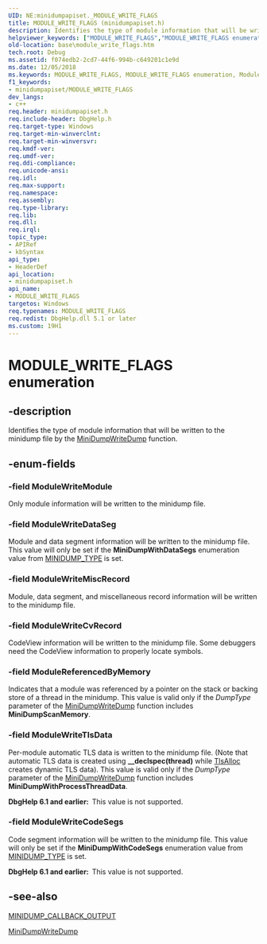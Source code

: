 ```yaml
---
UID: NE:minidumpapiset._MODULE_WRITE_FLAGS
title: MODULE_WRITE_FLAGS (minidumpapiset.h)
description: Identifies the type of module information that will be written to the minidump file by the MiniDumpWriteDump function.
helpviewer_keywords: ["MODULE_WRITE_FLAGS","MODULE_WRITE_FLAGS enumeration","ModuleReferencedByMemory","ModuleWriteCodeSegs","ModuleWriteCvRecord","ModuleWriteDataSeg","ModuleWriteMiscRecord","ModuleWriteModule","ModuleWriteTlsData","_win32_module_write_flags","base.module_write_flags","minidumpapiset/MODULE_WRITE_FLAGS","minidumpapiset/ModuleReferencedByMemory","minidumpapiset/ModuleWriteCodeSegs","minidumpapiset/ModuleWriteCvRecord","minidumpapiset/ModuleWriteDataSeg","minidumpapiset/ModuleWriteMiscRecord","minidumpapiset/ModuleWriteModule","minidumpapiset/ModuleWriteTlsData"]
old-location: base\module_write_flags.htm
tech.root: Debug
ms.assetid: f074edb2-2cd7-44f6-994b-c649201c1e9d
ms.date: 12/05/2018
ms.keywords: MODULE_WRITE_FLAGS, MODULE_WRITE_FLAGS enumeration, ModuleReferencedByMemory, ModuleWriteCodeSegs, ModuleWriteCvRecord, ModuleWriteDataSeg, ModuleWriteMiscRecord, ModuleWriteModule, ModuleWriteTlsData, _win32_module_write_flags, base.module_write_flags, minidumpapiset/MODULE_WRITE_FLAGS, minidumpapiset/ModuleReferencedByMemory, minidumpapiset/ModuleWriteCodeSegs, minidumpapiset/ModuleWriteCvRecord, minidumpapiset/ModuleWriteDataSeg, minidumpapiset/ModuleWriteMiscRecord, minidumpapiset/ModuleWriteModule, minidumpapiset/ModuleWriteTlsData
f1_keywords:
- minidumpapiset/MODULE_WRITE_FLAGS
dev_langs:
- c++
req.header: minidumpapiset.h
req.include-header: DbgHelp.h
req.target-type: Windows
req.target-min-winverclnt: 
req.target-min-winversvr: 
req.kmdf-ver: 
req.umdf-ver: 
req.ddi-compliance: 
req.unicode-ansi: 
req.idl: 
req.max-support: 
req.namespace: 
req.assembly: 
req.type-library: 
req.lib: 
req.dll: 
req.irql: 
topic_type:
- APIRef
- kbSyntax
api_type:
- HeaderDef
api_location:
- minidumpapiset.h
api_name:
- MODULE_WRITE_FLAGS
targetos: Windows
req.typenames: MODULE_WRITE_FLAGS
req.redist: DbgHelp.dll 5.1 or later
ms.custom: 19H1
---
```


# MODULE_WRITE_FLAGS enumeration


## -description


Identifies the type of module information that will be written to the minidump file by the 
<a href="https://docs.microsoft.com/windows/desktop/api/minidumpapiset/nf-minidumpapiset-minidumpwritedump">MiniDumpWriteDump</a> function.


## -enum-fields




### -field ModuleWriteModule

Only module information will be written to the minidump file.


### -field ModuleWriteDataSeg

Module and data segment information will be written to the minidump file. This value will only be set if the <b>MiniDumpWithDataSegs</b> enumeration value from <a href="https://docs.microsoft.com/windows/desktop/api/minidumpapiset/ne-minidumpapiset-minidump_type">MINIDUMP_TYPE</a> is set.


### -field ModuleWriteMiscRecord

Module, data segment, and miscellaneous record information will be written to the minidump file.


### -field ModuleWriteCvRecord

CodeView information will be written to the minidump file. Some debuggers need the CodeView information to properly locate symbols.


### -field ModuleReferencedByMemory

Indicates that a module was referenced by a pointer on the stack or backing store of a thread in the minidump. This value is valid only if the <i>DumpType</i> parameter of the 
<a href="https://docs.microsoft.com/windows/desktop/api/minidumpapiset/nf-minidumpapiset-minidumpwritedump">MiniDumpWriteDump</a> function includes <b>MiniDumpScanMemory</b>.


### -field ModuleWriteTlsData

Per-module automatic TLS data is written to the minidump file. (Note that automatic TLS data is created using <b>__declspec(thread)</b> while <a href="https://docs.microsoft.com/windows/desktop/api/processthreadsapi/nf-processthreadsapi-tlsalloc">TlsAlloc</a> creates dynamic TLS data). This value is valid only if the <i>DumpType</i> parameter of the 
<a href="https://docs.microsoft.com/windows/desktop/api/minidumpapiset/nf-minidumpapiset-minidumpwritedump">MiniDumpWriteDump</a> function includes <b>MiniDumpWithProcessThreadData</b>.

<b>DbgHelp 6.1 and earlier:  </b>This value is not supported.


### -field ModuleWriteCodeSegs

Code segment information will be written to the minidump file. This value will only be set if the <b>MiniDumpWithCodeSegs</b> enumeration value from <a href="https://docs.microsoft.com/windows/desktop/api/minidumpapiset/ne-minidumpapiset-minidump_type">MINIDUMP_TYPE</a> is set.

<b>DbgHelp 6.1 and earlier:  </b>This value is not supported.


## -see-also




<a href="/windows/win32/api/minidumpapiset/ns-minidumpapiset-minidump_callback_output">MINIDUMP_CALLBACK_OUTPUT</a>



<a href="https://docs.microsoft.com/windows/desktop/api/minidumpapiset/nf-minidumpapiset-minidumpwritedump">MiniDumpWriteDump</a>
 

 

